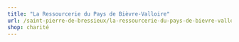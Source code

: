 ```yaml
---
title: "La Ressourcerie du Pays de Bièvre-Valloire"
url: /saint-pierre-de-bressieux/la-ressourcerie-du-pays-de-bievre-valloire/
shop: charité
---
```

